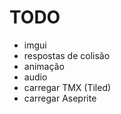 # TODO

- imgui
- respostas de colisão
- animação
- audio
- carregar TMX (Tiled)
- carregar Aseprite

